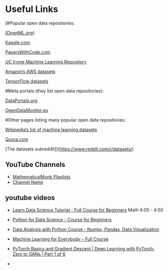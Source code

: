 # Useful Links


[#Popular open data repositories:

[(OpenML.org)](https://openml.org/)

[Kaggle.com](https://www.kaggle.com/datasets)

[PapersWithCode.com](https://paperswithcode.com/datasets)

[UC Irvine Machine Learning Repository](https://archive.ics.uci.edu/)

[Amazon’s AWS datasets](https://registry.opendata.aws/)

[TensorFlow datasets](https://www.tensorflow.org/datasets)

#Meta portals (they list open data repositories):

[DataPortals.org](https://dataportals.org/)

[OpenDataMonitor.eu](https://opendatamonitor.eu/frontend/web/index.php?r=dashboard%2Findex)

#Other pages listing many popular open data repositories:

[Wikipedia’s list of machine learning datasets](https://en.wikipedia.org/wiki/List_of_datasets_for_machine_learning_research)

[Quora.com](https://www.quora.com/Where-can-I-find-large-datasets-open-to-the-public)

[The datasets subreddit]](https://www.reddit.com/r/datasets/)

## YouTube Channels

- [MathematicalMonk Playlists](https://www.youtube.com/user/mathematicalmonk/playlists)
- [Channel Name](https://www.youtube.com/channel/UCJINtWke3-FMz2WuEltWDVQ/)

## youtube videos

- [Learn Data Science Tutorial - Full Course for Beginners](https://www.youtube.com/watch?v=ua-CiDNNj30&list=PLWKjhJtqVAblQe2CCWqV4Zy3LY01Z8aF1)  Math 4:05 - 4:50
 - [Python for Data Science - Course for Beginners](https://www.youtube.com/watch?v=LHBE6Q9XlzI&list=PLWKjhJtqVAblQe2CCWqV4Zy3LY01Z8aF1&index=3)
- [ Data Analysis with Python Course - Numpy, Pandas, Data Visualization](https://www.youtube.com/watch?v=GPVsHOlRBBI&list=PLWKjhJtqVAblQe2CCWqV4Zy3LY01Z8aF1&index=4)
- [ Machine Learning for Everybody – Full Course](https://www.youtube.com/watch?v=i_LwzRVP7bg&list=PLWKjhJtqVAblStefaz_YOVpDWqcRScc2s)
- [ PyTorch Basics and Gradient Descent | Deep Learning with PyTorch: Zero to GANs | Part 1 of 6](https://www.youtube.com/watch?v=5ioMqzMRFgM&list=PLWKjhJtqVAbm5dir5TLEy2aZQMG7cHEZp)



 
- 
